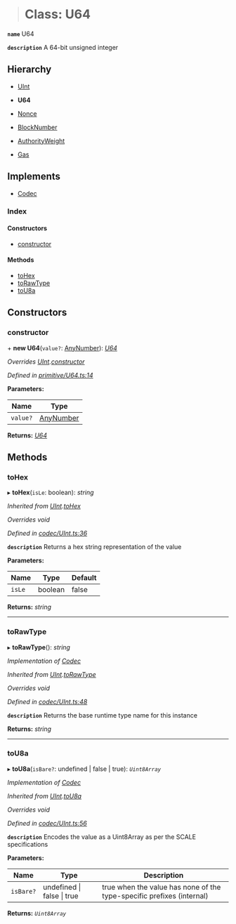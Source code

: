 > # Class: U64

**`name`** U64

**`description`** 
A 64-bit unsigned integer

## Hierarchy

  * [UInt](_codec_uint_.uint.md)

  * **U64**

  * [Nonce](_type_nonce_.nonce.md)

  * [BlockNumber](_type_blocknumber_.blocknumber.md)

  * [AuthorityWeight](_type_authorityweight_.authorityweight.md)

  * [Gas](_type_gas_.gas.md)

## Implements

* [Codec](../interfaces/_types_.codec.md)

### Index

#### Constructors

* [constructor](_primitive_u64_.u64.md#constructor)

#### Methods

* [toHex](_primitive_u64_.u64.md#tohex)
* [toRawType](_primitive_u64_.u64.md#torawtype)
* [toU8a](_primitive_u64_.u64.md#tou8a)

## Constructors

###  constructor

\+ **new U64**(`value?`: [AnyNumber](../modules/_types_.md#anynumber)): *[U64](_primitive_u64_.u64.md)*

*Overrides [UInt](_codec_uint_.uint.md).[constructor](_codec_uint_.uint.md#constructor)*

*Defined in [primitive/U64.ts:14](https://github.com/polkadot-js/api/blob/1393c8c/packages/types/src/primitive/U64.ts#L14)*

**Parameters:**

Name | Type |
------ | ------ |
`value?` | [AnyNumber](../modules/_types_.md#anynumber) |

**Returns:** *[U64](_primitive_u64_.u64.md)*

## Methods

###  toHex

▸ **toHex**(`isLe`: boolean): *string*

*Inherited from [UInt](_codec_uint_.uint.md).[toHex](_codec_uint_.uint.md#tohex)*

*Overrides void*

*Defined in [codec/UInt.ts:36](https://github.com/polkadot-js/api/blob/1393c8c/packages/types/src/codec/UInt.ts#L36)*

**`description`** Returns a hex string representation of the value

**Parameters:**

Name | Type | Default |
------ | ------ | ------ |
`isLe` | boolean | false |

**Returns:** *string*

___

###  toRawType

▸ **toRawType**(): *string*

*Implementation of [Codec](../interfaces/_types_.codec.md)*

*Inherited from [UInt](_codec_uint_.uint.md).[toRawType](_codec_uint_.uint.md#torawtype)*

*Overrides void*

*Defined in [codec/UInt.ts:48](https://github.com/polkadot-js/api/blob/1393c8c/packages/types/src/codec/UInt.ts#L48)*

**`description`** Returns the base runtime type name for this instance

**Returns:** *string*

___

###  toU8a

▸ **toU8a**(`isBare?`: undefined | false | true): *`Uint8Array`*

*Implementation of [Codec](../interfaces/_types_.codec.md)*

*Inherited from [UInt](_codec_uint_.uint.md).[toU8a](_codec_uint_.uint.md#tou8a)*

*Overrides void*

*Defined in [codec/UInt.ts:56](https://github.com/polkadot-js/api/blob/1393c8c/packages/types/src/codec/UInt.ts#L56)*

**`description`** Encodes the value as a Uint8Array as per the SCALE specifications

**Parameters:**

Name | Type | Description |
------ | ------ | ------ |
`isBare?` | undefined \| false \| true | true when the value has none of the type-specific prefixes (internal)  |

**Returns:** *`Uint8Array`*